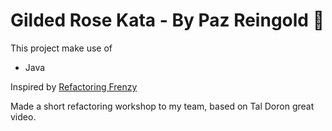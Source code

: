 # Gilded Rose Kata - By Paz Reingold :dog:
This project make use of
* Java

Inspired by [Refactoring Frenzy](https://www.youtube.com/watch?v=rEoUghQk4ss&t=1329s&ab_channel=Java.IL)

Made a short refactoring workshop to my team, based on Tal Doron great video.
